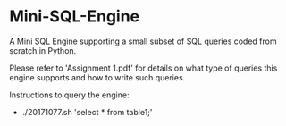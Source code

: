# Mini-SQL-Engine

A Mini SQL Engine supporting a small subset of SQL queries coded from scratch in Python. 

Please refer to 'Assignment 1.pdf' for details on what type of queries this engine supports and how to write such queries.

Instructions to query the engine:
- ./20171077.sh 'select * from table1;'
